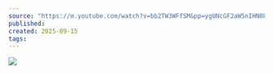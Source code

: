 ```yaml
---
source: "https://m.youtube.com/watch?v=bb2TW3WFfSM&pp=ygUNcGF2aW5nIHN0b25lcw%3D%3D"
published:
created: 2025-09-15
tags:
---
```

![](https://www.youtube.com/watch?v=bb2TW3WFfSM)